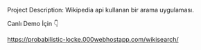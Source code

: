 Project Description:
Wikipedia api kullanan bir arama uygulaması. 

Canlı Demo İçin 👇


https://probabilistic-locke.000webhostapp.com/wikisearch/
